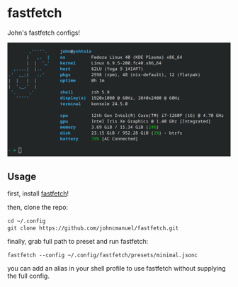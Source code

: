 # fastfetch

John's fastfetch configs!

![fastfetch minimal config screenshot](/screenshots/Screenshot_20240622_132617.png)

## Usage

first, install [fastfetch](https://github.com/fastfetch-cli/fastfetch)!

then, clone the repo:

```
cd ~/.config
git clone https://github.com/johncmanuel/fastfetch.git
```

finally, grab full path to preset and run fastfetch:

```
fastfetch --config ~/.config/fastfetch/presets/minimal.jsonc
```

you can add an alias in your shell profile to use fastfetch without supplying the full config.
